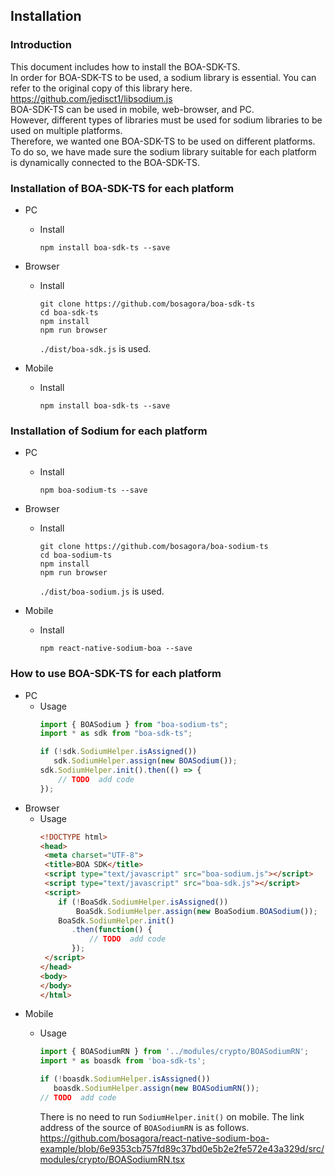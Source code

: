 ## Installation

### Introduction

This document includes how to install the BOA-SDK-TS.    
In order for BOA-SDK-TS to be used, a sodium library is essential. 
You can refer to the original copy of this library here. https://github.com/jedisct1/libsodium.js   
BOA-SDK-TS can be used in mobile, web-browser, and PC.   
However, different types of libraries must be used for sodium libraries to be used on multiple platforms.   
Therefore, we wanted one BOA-SDK-TS to be used on different platforms.   
To do so, we have made sure the sodium library suitable for each platform is dynamically connected to the BOA-SDK-TS.   


###  Installation of BOA-SDK-TS for each platform
-   PC   

    -  Install
       ```
       npm install boa-sdk-ts --save 
       ```

-   Browser   

    -  Install
       ```
       git clone https://github.com/bosagora/boa-sdk-ts
       cd boa-sdk-ts
       npm install
       npm run browser
       ```
       `./dist/boa-sdk.js` is used.

-   Mobile   

    - Install
        ```
        npm install boa-sdk-ts --save 
        ```


### Installation of Sodium for each platform
-   PC   

    -  Install
       ```
       npm boa-sodium-ts --save
       ```

-   Browser   

    -  Install
       ```
       git clone https://github.com/bosagora/boa-sodium-ts
       cd boa-sodium-ts
       npm install
       npm run browser
       ```
       `./dist/boa-sodium.js` is used.

-   Mobile   

    - Install
        ```
        npm react-native-sodium-boa --save
        ```

### How to use BOA-SDK-TS for each platform
-   PC   
    -  Usage
        ```TypeScript
        import { BOASodium } from "boa-sodium-ts";
        import * as sdk from "boa-sdk-ts";
        
        if (!sdk.SodiumHelper.isAssigned())   
           sdk.SodiumHelper.assign(new BOASodium());
        sdk.SodiumHelper.init().then(() => {
            // TODO  add code
        });
        ```
-  Browser
    -  Usage
        ```HTML
        <!DOCTYPE html>
        <head>
         <meta charset="UTF-8">
         <title>BOA SDK</title>
         <script type="text/javascript" src="boa-sodium.js"></script>
         <script type="text/javascript" src="boa-sdk.js"></script>
         <script>
            if (!BoaSdk.SodiumHelper.isAssigned())
                BoaSdk.SodiumHelper.assign(new BoaSodium.BOASodium());
            BoaSdk.SodiumHelper.init()
               .then(function() {
                   // TODO  add code
               });
         </script>
        </head>
        <body>
        </body>
        </html>
        ```
-  Mobile
    -  Usage
        ```TypeScript
        import { BOASodiumRN } from '../modules/crypto/BOASodiumRN';
        import * as boasdk from 'boa-sdk-ts';

        if (!boasdk.SodiumHelper.isAssigned())       
           boasdk.SodiumHelper.assign(new BOASodiumRN());
        // TODO  add code
       ```

       There is no need to run `SodiumHelper.init()` on mobile.
       The link address of the source of `BOASodiumRN` is as follows.
       https://github.com/bosagora/react-native-sodium-boa-example/blob/6e9353cb757fd89c37bd0e5b2e2fe572e43a329d/src/modules/crypto/BOASodiumRN.tsx


[SODIUM.md]: SODIUM.md
